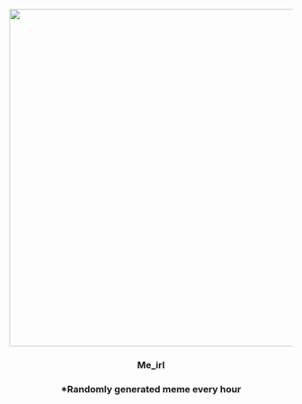 <p align="center">
        <img src="https://i.redd.it/w10mza8vzbq81.jpg" width="600" height="600">
        </p>
        <h3 align="center">Me_irl</h3>
        <h3 align="center">*Randomly generated meme every hour</h3>
    